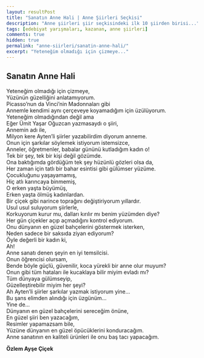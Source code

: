 ```yaml
---
layout: resultPost
title: "Sanatın Anne Hali | Anne Şiirleri Seçkisi"
description: "Anne şiirleri şiir seçkisindeki ilk 10 şiirden birisi..."
tags: [edebiyat yarışmaları, kazanan, anne şiirleri]
comments: true
hidden: true
permalink: "anne-siirleri/sanatin-anne-hali/"
excerpt: "Yeteneğim olmadığı için çizmeye..."
---
```


## Sanatın Anne Hali
Yeteneğim olmadığı için çizmeye,  
Yüzünün güzelliğini anlatamıyorum.  
Picasso’nun da Vinci’nin Madonnaları gibi  
Annemle kendimi aynı çerçeveye koyamadığım için üzülüyorum.  
Yeteneğim olmadığından değil ama  
Eğer Ümit Yaşar Oğuzcan yazmasaydı o şiiri,  
Annemin adı ile,  
Milyon kere Ayten’li şiirler yazabilirdim diyorum anneme.  
Onun için şarkılar söylemek istiyorum istemsizce,  
Anneler, öğretmenler, babalar gününü kutladığım kadın o!  
Tek bir şey, tek bir kişi değil gözümde.  
Ona baktığımda gördüğüm tek şey hüzünlü gözleri olsa da,  
Her zaman için tatlı bir bahar esintisi gibi gülümser yüzüme.  
Çocukluğunu yaşayamamış,  
Hiç atlı karıncaya binmemiş,  
O erken yaşta büyümüş,  
Erken yaşta ölmüş kadınlardan.  
Bir çiçek gibi narince toprağını değiştiriyorum yıllardır.  
Usul usul suluyorum şiirlerle,  
Korkuyorum kurur mu, dalları kırılır mı benim yüzümden diye?  
Her gün çiçekler açıp açmadığını kontrol ediyorum.  
Onu dünyanın en güzel bahçelerini göstermek isterken,  
Neden sadece bir saksıda ziyan ediyorum?  
Öyle değerli bir kadın ki,  
Ah!  
Anne sanatı denen şeyin en iyi temsilcisi.  
Onun öğrencisi olursam,  
Bende böyle güçlü, güvenilir, koca yürekli bir anne olur muyum?  
Onun gibi tüm hataları ile kucaklaya bilir miyim evladı mı?  
Tüm dünyaya gülümseyip,  
Güzelleştirebilir miyim her şeyi?  
Ah Ayten’li şiirler şarkılar yazmak istiyorum yine…  
Bu şans elimden alındığı için üzgünüm…  
Yine de…  
Dünyanın en güzel bahçelerini sereceğim önüne,  
En güzel şiiri ben yazacağım,  
Resimler yapamazsam bile,  
Yüzüne dünyanın en güzel öpücüklerini konduracağım.  
Anne sanatının en kaliteli ürünleri ile onu baş tacı yapacağım.  

**Özlem Ayşe Çiçek**
